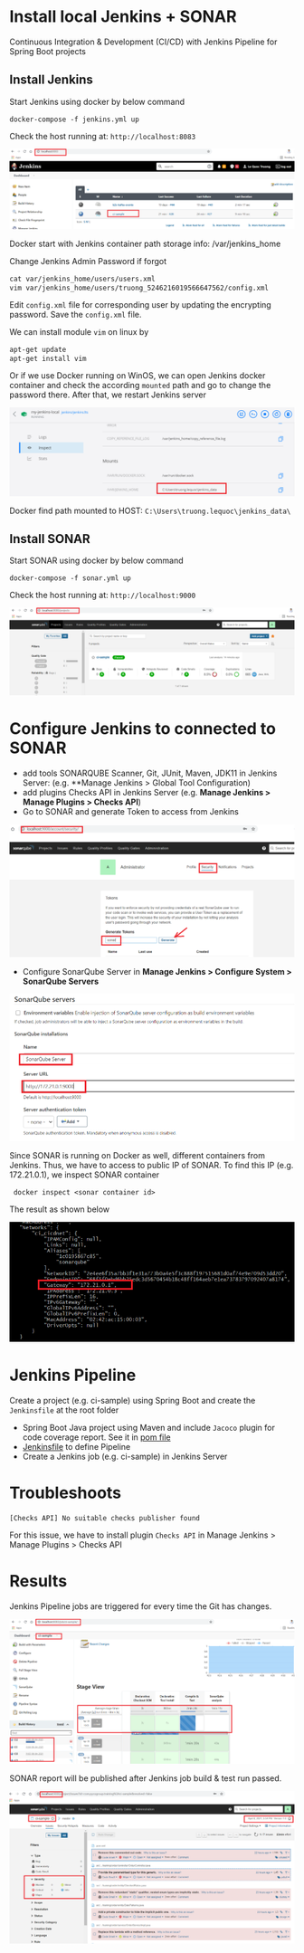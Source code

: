 # Install local Jenkins + SONAR

Continuous Integration &amp; Development (CI/CD) with Jenkins Pipeline for Spring Boot projects

## Install Jenkins
Start Jenkins using docker by below command

```
docker-compose -f jenkins.yml up
```

Check the host running at: `http://localhost:8083`

![Jenkins Home](jenkins-sonar/Jenkins_Localhost.png)

Docker start with Jenkins container path storage info: /var/jenkins_home

Change Jenkins Admin Password if forgot

	cat var/jenkins_home/users/users.xml
	vim var/jenkins_home/users/truong_5246216019566647562/config.xml

Edit `config.xml` file for corresponding user by updating the encrypting password. Save the `config.xml` file.

We can install module `vim` on linux by

```
apt-get update
apt-get install vim
```

Or if we use Docker running on WinOS, we can open Jenkins docker container and check the according `mounted` path
and go to change the password there. After that, we restart Jenkins server

![Jenkins path mounted on WinOS Example](jenkins-sonar/Jenkins_Mounted_WinOS.png)

Docker find path mounted to HOST: `C:\Users\truong.lequoc\jenkins_data\`

[comment]: <> (Jenkins Login: truong/123456)

[comment]: <> (SONAR login: admin/admin)

## Install SONAR
Start SONAR using docker by below command

```
docker-compose -f sonar.yml up
```

Check the host running at: `http://localhost:9000`

![Sonar Homepage](jenkins-sonar/Sonar_Localhost.png)

# Configure Jenkins to connected to SONAR
- add tools SONARQUBE Scanner, Git, JUnit, Maven, JDK11 in Jenkins Server: (e.g. **Manage Jenkins > Global Tool
  Configuration)
- add plugins Checks API in Jenkins Server (e.g. **Manage Jenkins > Manage Plugins > Checks API**)
- Go to SONAR and generate Token to access from Jenkins
  
![SONAR generate access token](jenkins-sonar/SONAR_Generate_Token.png)

- Configure SonarQube Server in **Manage Jenkins > Configure System > SonarQube Servers**

![SonarQube Server](jenkins-sonar/SonarQubeServer_Config.png)

Since SONAR is running on Docker as well, different containers from Jenkins. Thus, we have to access to public IP of
SONAR. To find this IP (e.g. 172.21.0.1), we inspect SONAR container

```	
 docker inspect <sonar container id>
```
The result as shown below

![SONAR public IP](jenkins-sonar/SONAR_Public_IP.png)

# Jenkins Pipeline
Create a project (e.g. ci-sample) using Spring Boot and create the `Jenkinsfile` at the root folder

- Spring Boot Java project using Maven and include `Jacoco` plugin for code coverage report. See it in [pom file](pom.xml)
- [Jenkinsfile](Jenkinsfile) to define Pipeline
- Create a Jenkins job (e.g. ci-sample) in Jenkins Server

# Troubleshoots
```
[Checks API] No suitable checks publisher found
```

For this issue, we have to install plugin `Checks API` in Manage Jenkins > Manage Plugins > Checks API

# Results
Jenkins Pipeline jobs are triggered for every time the Git has changes.

![Jenkins Result](jenkins-sonar/Jenkins_ci-sample-results.png)

SONAR report will be published after Jenkins job build & test run passed.

![Sonar Result](jenkins-sonar/SONAR_ci-sample-results.png)